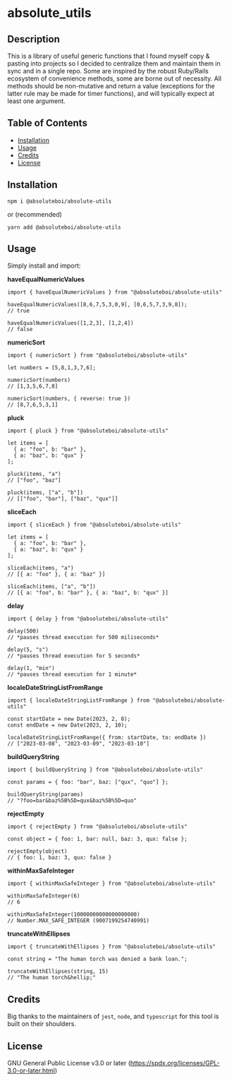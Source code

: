 # absolute_utils

## Description

This is a library of useful generic functions that I found myself copy & pasting into projects so I decided to centralize them and maintain them in sync and in a single repo. Some are inspired by the robust Ruby/Rails ecosystem of convenience methods, some are borne out of necessity. All methods should be non-mutative and return a value (exceptions for the latter rule may be made for timer functions), and will typically expect at least one argument.

## Table of Contents

- [Installation](#installation)
- [Usage](#usage)
- [Credits](#credits)
- [License](#license)

## Installation

```
npm i @absoluteboi/absolute-utils
```
or (recommended)
```
yarn add @absoluteboi/absolute-utils
```

## Usage

Simply install and import:

**haveEqualNumericValues**
```
import { haveEqualNumericValues } from "@absoluteboi/absolute-utils"

haveEqualNumericValues([8,6,7,5,3,0,9], [0,6,5,7,3,9,8]);
// true

haveEqualNumericValues([1,2,3], [1,2,4])
// false
```

**numericSort**
```
import { numericSort } from "@absoluteboi/absolute-utils"

let numbers = [5,8,1,3,7,6];

numericSort(numbers)
// [1,3,5,6,7,8]

numericSort(numbers, { reverse: true })
// [8,7,6,5,3,1]
```

**pluck**
```
import { pluck } from "@absoluteboi/absolute-utils"

let items = [
  { a: "foo", b: "bar" },
  { a: "baz", b: "qux" }
];

pluck(items, "a")
// ["foo", "baz"]

pluck(items, ["a", "b"])
// [["foo", "bar"], ["baz", "qux"]]
```

**sliceEach**
```
import { sliceEach } from "@absoluteboi/absolute-utils"

let items = [
  { a: "foo", b: "bar" },
  { a: "baz", b: "qux" }
];

sliceEach(items, "a")
// [{ a: "foo" }, { a: "baz" }]

sliceEach(items, ["a", "b"])
// [{ a: "foo", b: "bar" }, { a: "baz", b: "qux" }]
```

**delay**
```
import { delay } from "@absoluteboi/absolute-utils"

delay(500)
// *pauses thread execution for 500 miliseconds*

delay(5, "s")
// *pauses thread execution for 5 seconds*

delay(1, "min")
// *pauses thread execution for 1 minute*
```

**localeDateStringListFromRange**
```
import { localeDateStringListFromRange } from "@absoluteboi/absolute-utils"

const startDate = new Date(2023, 2, 8);
const endDate = new Date(2023, 2, 10);

localeDateStringListFromRange({ from: startDate, to: endDate })
// ["2023-03-08", "2023-03-09", "2023-03-10"]
```

**buildQueryString**
```
import { buildQueryString } from "@absoluteboi/absolute-utils"

const params = { foo: "bar", baz: ["qux", "quo"] };

buildQueryString(params)
// "?foo=bar&baz%5B%5D=qux&baz%5B%5D=quo"
```

**rejectEmpty**
```
import { rejectEmpty } from "@absoluteboi/absolute-utils"

const object = { foo: 1, bar: null, baz: 3, qux: false };

rejectEmpty(object)
// { foo: 1, baz: 3, qux: false }
```

**withinMaxSafeInteger**
```
import { withinMaxSafeInteger } from "@absoluteboi/absolute-utils"

withinMaxSafeInteger(6)
// 6

withinMaxSafeInteger(10000000000000000000)
// Number.MAX_SAFE_INTEGER (9007199254740991)
```

**truncateWithEllipses**
```
import { truncateWithEllipses } from "@absoluteboi/absolute-utils"

const string = "The human torch was denied a bank loan.";

truncateWithEllipses(string, 15)
// "The human torch&hellip;"
```

## Credits

Big thanks to the maintainers of `jest`, `node`, and `typescript` for this tool is built on their shoulders.

## License

GNU General Public License v3.0 or later (https://spdx.org/licenses/GPL-3.0-or-later.html)

<!--

🏆 The previous sections are the bare minimum, and your project will ultimately determine the content of this document. You might also want to consider adding the following sections.

## Badges

![badmath](https://img.shields.io/github/languages/top/lernantino/badmath)

Badges aren't necessary, per se, but they demonstrate street cred. Badges let other developers know that you know what you're doing. Check out the badges hosted by [shields.io](https://shields.io/). You may not understand what they all represent now, but you will in time.

## Features

If your project has a lot of features, list them here.

## How to Contribute

If you created an application or package and would like other developers to contribute it, you can include guidelines for how to do so. The [Contributor Covenant](https://www.contributor-covenant.org/) is an industry standard, but you can always write your own if you'd prefer.

## Tests

Run the test suite with either
```
npm run jest --watchAll
```
or (recommended)
```
yarn jest --watchAll
```
-->